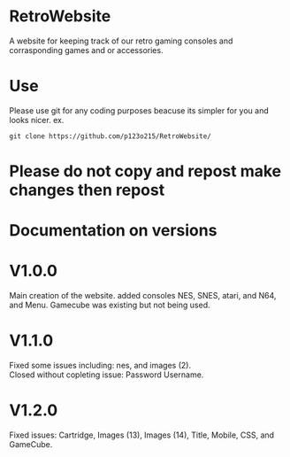 # RetroWebsite
A website for keeping track of our retro gaming consoles and corrasponding games and or accessories.

# Use
Please use git for any coding purposes beacuse its simpler for you and looks nicer.
ex. 
```shell
git clone https://github.com/p123o215/RetroWebsite/
```
# Please do not copy and repost make changes then repost



# Documentation on versions
# V1.0.0
Main creation of the website.
added consoles NES, SNES, atari, and N64, and Menu.
Gamecube was existing but not being used.
# V1.1.0
Fixed some issues including: nes, and images (2).
<br>
Closed without copleting issue: Password Username.
# V1.2.0
Fixed issues: Cartridge, Images (13), Images (14), Title, Mobile, CSS, and GameCube.
